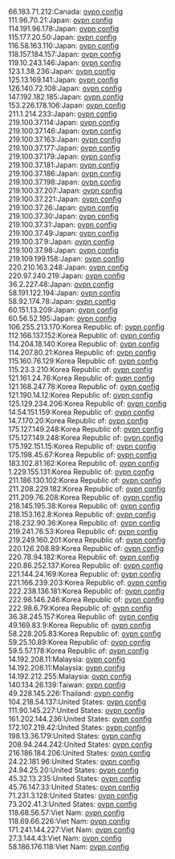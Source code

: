 66.183.71.212:Canada: [ovpn config](vpn/66_183_71_212.ovpn)  
111.96.70.21:Japan: [ovpn config](vpn/111_96_70_21.ovpn)  
114.191.96.178:Japan: [ovpn config](vpn/114_191_96_178.ovpn)  
115.177.20.50:Japan: [ovpn config](vpn/115_177_20_50.ovpn)  
116.58.163.110:Japan: [ovpn config](vpn/116_58_163_110.ovpn)  
118.157.184.157:Japan: [ovpn config](vpn/118_157_184_157.ovpn)  
119.10.243.146:Japan: [ovpn config](vpn/119_10_243_146.ovpn)  
123.1.38.236:Japan: [ovpn config](vpn/123_1_38_236.ovpn)  
125.13.169.141:Japan: [ovpn config](vpn/125_13_169_141.ovpn)  
126.140.72.108:Japan: [ovpn config](vpn/126_140_72_108.ovpn)  
147.192.182.185:Japan: [ovpn config](vpn/147_192_182_185.ovpn)  
153.226.178.106:Japan: [ovpn config](vpn/153_226_178_106.ovpn)  
211.1.214.233:Japan: [ovpn config](vpn/211_1_214_233.ovpn)  
219.100.37.114:Japan: [ovpn config](vpn/219_100_37_114.ovpn)  
219.100.37.146:Japan: [ovpn config](vpn/219_100_37_146.ovpn)  
219.100.37.163:Japan: [ovpn config](vpn/219_100_37_163.ovpn)  
219.100.37.177:Japan: [ovpn config](vpn/219_100_37_177.ovpn)  
219.100.37.179:Japan: [ovpn config](vpn/219_100_37_179.ovpn)  
219.100.37.181:Japan: [ovpn config](vpn/219_100_37_181.ovpn)  
219.100.37.186:Japan: [ovpn config](vpn/219_100_37_186.ovpn)  
219.100.37.198:Japan: [ovpn config](vpn/219_100_37_198.ovpn)  
219.100.37.207:Japan: [ovpn config](vpn/219_100_37_207.ovpn)  
219.100.37.221:Japan: [ovpn config](vpn/219_100_37_221.ovpn)  
219.100.37.26:Japan: [ovpn config](vpn/219_100_37_26.ovpn)  
219.100.37.30:Japan: [ovpn config](vpn/219_100_37_30.ovpn)  
219.100.37.31:Japan: [ovpn config](vpn/219_100_37_31.ovpn)  
219.100.37.49:Japan: [ovpn config](vpn/219_100_37_49.ovpn)  
219.100.37.9:Japan: [ovpn config](vpn/219_100_37_9.ovpn)  
219.100.37.98:Japan: [ovpn config](vpn/219_100_37_98.ovpn)  
219.109.199.158:Japan: [ovpn config](vpn/219_109_199_158.ovpn)  
220.210.163.248:Japan: [ovpn config](vpn/220_210_163_248.ovpn)  
220.97.240.219:Japan: [ovpn config](vpn/220_97_240_219.ovpn)  
36.2.227.48:Japan: [ovpn config](vpn/36_2_227_48.ovpn)  
58.191.122.194:Japan: [ovpn config](vpn/58_191_122_194.ovpn)  
58.92.174.78:Japan: [ovpn config](vpn/58_92_174_78.ovpn)  
60.151.13.209:Japan: [ovpn config](vpn/60_151_13_209.ovpn)  
60.56.52.195:Japan: [ovpn config](vpn/60_56_52_195.ovpn)  
106.255.213.170:Korea Republic of: [ovpn config](vpn/106_255_213_170.ovpn)  
112.166.137.152:Korea Republic of: [ovpn config](vpn/112_166_137_152.ovpn)  
114.204.18.140:Korea Republic of: [ovpn config](vpn/114_204_18_140.ovpn)  
114.207.80.21:Korea Republic of: [ovpn config](vpn/114_207_80_21.ovpn)  
115.160.76.129:Korea Republic of: [ovpn config](vpn/115_160_76_129.ovpn)  
115.23.3.210:Korea Republic of: [ovpn config](vpn/115_23_3_210.ovpn)  
121.161.24.76:Korea Republic of: [ovpn config](vpn/121_161_24_76.ovpn)  
121.168.247.78:Korea Republic of: [ovpn config](vpn/121_168_247_78.ovpn)  
121.190.14.12:Korea Republic of: [ovpn config](vpn/121_190_14_12.ovpn)  
125.129.234.206:Korea Republic of: [ovpn config](vpn/125_129_234_206.ovpn)  
14.54.151.159:Korea Republic of: [ovpn config](vpn/14_54_151_159.ovpn)  
14.7.170.20:Korea Republic of: [ovpn config](vpn/14_7_170_20.ovpn)  
175.127.149.248:Korea Republic of: [ovpn config](vpn/175_127_149_248.ovpn)  
175.127.149.248:Korea Republic of: [ovpn config](vpn/175_127_149_248.ovpn)  
175.192.151.15:Korea Republic of: [ovpn config](vpn/175_192_151_15.ovpn)  
175.198.45.67:Korea Republic of: [ovpn config](vpn/175_198_45_67.ovpn)  
183.102.81.162:Korea Republic of: [ovpn config](vpn/183_102_81_162.ovpn)  
1.229.155.131:Korea Republic of: [ovpn config](vpn/1_229_155_131.ovpn)  
211.186.130.102:Korea Republic of: [ovpn config](vpn/211_186_130_102.ovpn)  
211.208.229.182:Korea Republic of: [ovpn config](vpn/211_208_229_182.ovpn)  
211.209.76.208:Korea Republic of: [ovpn config](vpn/211_209_76_208.ovpn)  
218.145.195.38:Korea Republic of: [ovpn config](vpn/218_145_195_38.ovpn)  
218.153.162.8:Korea Republic of: [ovpn config](vpn/218_153_162_8.ovpn)  
218.232.90.36:Korea Republic of: [ovpn config](vpn/218_232_90_36.ovpn)  
219.241.76.53:Korea Republic of: [ovpn config](vpn/219_241_76_53.ovpn)  
219.249.160.201:Korea Republic of: [ovpn config](vpn/219_249_160_201.ovpn)  
220.126.208.89:Korea Republic of: [ovpn config](vpn/220_126_208_89.ovpn)  
220.78.94.182:Korea Republic of: [ovpn config](vpn/220_78_94_182.ovpn)  
220.86.252.137:Korea Republic of: [ovpn config](vpn/220_86_252_137.ovpn)  
221.144.24.169:Korea Republic of: [ovpn config](vpn/221_144_24_169.ovpn)  
221.166.239.203:Korea Republic of: [ovpn config](vpn/221_166_239_203.ovpn)  
222.238.136.181:Korea Republic of: [ovpn config](vpn/222_238_136_181.ovpn)  
222.98.146.246:Korea Republic of: [ovpn config](vpn/222_98_146_246.ovpn)  
222.98.6.79:Korea Republic of: [ovpn config](vpn/222_98_6_79.ovpn)  
36.38.245.157:Korea Republic of: [ovpn config](vpn/36_38_245_157.ovpn)  
49.169.83.9:Korea Republic of: [ovpn config](vpn/49_169_83_9.ovpn)  
58.228.205.83:Korea Republic of: [ovpn config](vpn/58_228_205_83.ovpn)  
59.25.10.89:Korea Republic of: [ovpn config](vpn/59_25_10_89.ovpn)  
59.5.57.178:Korea Republic of: [ovpn config](vpn/59_5_57_178.ovpn)  
14.192.208.11:Malaysia: [ovpn config](vpn/14_192_208_11.ovpn)  
14.192.208.11:Malaysia: [ovpn config](vpn/14_192_208_11.ovpn)  
14.192.212.255:Malaysia: [ovpn config](vpn/14_192_212_255.ovpn)  
140.134.26.139:Taiwan: [ovpn config](vpn/140_134_26_139.ovpn)  
49.228.145.226:Thailand: [ovpn config](vpn/49_228_145_226.ovpn)  
104.218.54.137:United States: [ovpn config](vpn/104_218_54_137.ovpn)  
111.90.145.227:United States: [ovpn config](vpn/111_90_145_227.ovpn)  
161.202.144.236:United States: [ovpn config](vpn/161_202_144_236.ovpn)  
172.107.219.42:United States: [ovpn config](vpn/172_107_219_42.ovpn)  
198.13.36.179:United States: [ovpn config](vpn/198_13_36_179.ovpn)  
208.94.244.242:United States: [ovpn config](vpn/208_94_244_242.ovpn)  
216.186.184.206:United States: [ovpn config](vpn/216_186_184_206.ovpn)  
24.22.181.96:United States: [ovpn config](vpn/24_22_181_96.ovpn)  
24.94.25.20:United States: [ovpn config](vpn/24_94_25_20.ovpn)  
45.32.13.235:United States: [ovpn config](vpn/45_32_13_235.ovpn)  
45.76.147.33:United States: [ovpn config](vpn/45_76_147_33.ovpn)  
71.231.3.128:United States: [ovpn config](vpn/71_231_3_128.ovpn)  
73.202.41.3:United States: [ovpn config](vpn/73_202_41_3.ovpn)  
118.68.56.57:Viet Nam: [ovpn config](vpn/118_68_56_57.ovpn)  
118.69.66.226:Viet Nam: [ovpn config](vpn/118_69_66_226.ovpn)  
171.241.144.227:Viet Nam: [ovpn config](vpn/171_241_144_227.ovpn)  
27.3.144.43:Viet Nam: [ovpn config](vpn/27_3_144_43.ovpn)  
58.186.176.118:Viet Nam: [ovpn config](vpn/58_186_176_118.ovpn)  
